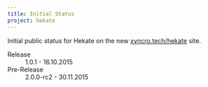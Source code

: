 ```yaml
---
title: Initial Status
project: hekate
---
```


Initial public status for Hekate on the new [xyncro.tech/hekate][hekate] site.

<dl>
    <dt>Release</dt>
    <dd>1.0.1 - 16.10.2015</dd>
    <dt>Pre-Release</dt>
    <dd>2.0.0-rc2 - 30.11.2015</dd>
</dl>

[hekate]: https://xyncro.tech/hekate
